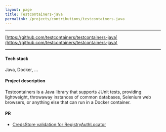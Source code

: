 ```yaml
---
layout: page
title: Testcontainers-java
permalink: /projects/contributions/testcontainers-java
---
```


----
[https://github.com/testcontainers/testcontainers-java](https://github.com/testcontainers/testcontainers-java)  
 
****

#### Tech stack
Java, Docker, ...

#### Project description
Testcontainers is a Java library that supports JUnit tests, providing lightweight, throwaway instances of common databases, Selenium web browsers, or anything else that can run in a Docker container.

#### PR
* [CredsStore validation for RegistryAuthLocator](https://github.com/testcontainers/testcontainers-java/pull/1303)